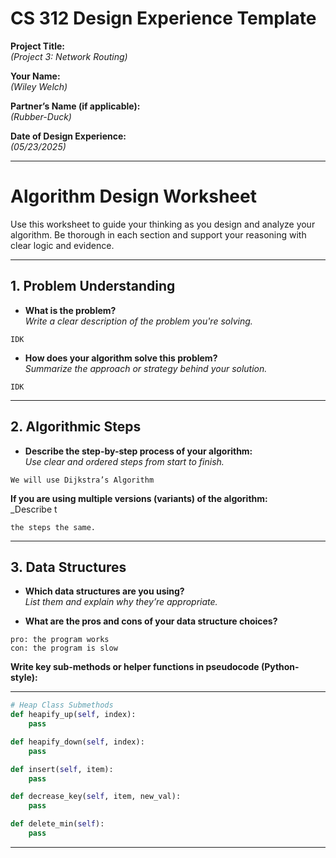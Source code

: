 # CS 312 Design Experience Template

**Project Title:**  
_(Project 3: Network Routing)_

**Your Name:**  
_(Wiley Welch)_

**Partner’s Name (if applicable):**  
_(Rubber-Duck)_

**Date of Design Experience:**  
_(05/23/2025)_

---


# Algorithm Design Worksheet

Use this worksheet to guide your thinking as you design and analyze your algorithm. Be thorough in each section and support your reasoning with clear logic and evidence.

---

## 1. Problem Understanding

- **What is the problem?**  
  _Write a clear description of the problem you're solving._

```
IDK
```

- **How does your algorithm solve this problem?**  
  _Summarize the approach or strategy behind your solution._

```
IDK
```

---

## 2. Algorithmic Steps

- **Describe the step-by-step process of your algorithm:**  
  _Use clear and ordered steps from start to finish._
```
We will use Dijkstra’s Algorithm
```
**If you are using multiple versions (variants) of the algorithm:**  
_Describe t
```
the steps the same.
```
---

## 3. Data Structures

- **Which data structures are you using?**  
  _List them and explain why they’re appropriate._

- **What are the pros and cons of your data structure choices?**
```  
pro: the program works
con: the program is slow
```

**Write key sub-methods or helper functions in pseudocode (Python-style):**

---
```python
# Heap Class Submethods
def heapify_up(self, index):
    pass

def heapify_down(self, index):
    pass

def insert(self, item):
    pass

def decrease_key(self, item, new_val):
    pass

def delete_min(self):
    pass

```
---

